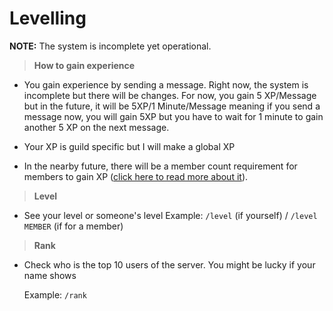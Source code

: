 # Levelling

**NOTE:** The system is incomplete yet operational.

>**How to gain experience**

* You gain experience by sending a message. Right now, the system is incomplete but there will be changes. For now, you gain 5 XP/Message but in the future, it will be 5XP/1 Minute/Message meaning if you send a message now, you will gain 5XP but you have to wait for 1 minute to gain another 5 XP on the next message.
* Your XP is guild specific but I will make a global XP

* In the nearby future, there will be a member count requirement for members to gain XP ([click here to read more about it](https://github.com/ZaneRE544/ZaneRE544/blob/main/2022%20plans.md)).

>**Level**

* See your level or someone's level
    Example: `/level` (if yourself) / `/level MEMBER` (if for a member)

>**Rank**

* Check who is the top 10 users of the server. You might be lucky if your name shows

    Example: `/rank`
